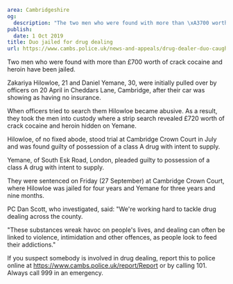 ```yaml
area: Cambridgeshire
og:
  description: "The two men who were found with more than \xA3700 worth of crack cocaine and heroin"
publish:
  date: 1 Oct 2019
title: Duo jailed for drug dealing
url: https://www.cambs.police.uk/news-and-appeals/drug-dealer-duo-caught-in-Cambridge-jailed
```

Two men who were found with more than £700 worth of crack cocaine and heroin have been jailed.

Zakariya Hilowloe, 21 and Daniel Yemane, 30, were initially pulled over by officers on 20 April in Cheddars Lane, Cambridge, after their car was showing as having no insurance.

When officers tried to search them Hilowloe became abusive. As a result, they took the men into custody where a strip search revealed £720 worth of crack cocaine and heroin hidden on Yemane.

Hilowloe, of no fixed abode, stood trial at Cambridge Crown Court in July and was found guilty of possession of a class A drug with intent to supply.

Yemane, of South Esk Road, London, pleaded guilty to possession of a class A drug with intent to supply.

They were sentenced on Friday (27 September) at Cambridge Crown Court, where Hilowloe was jailed for four years and Yemane for three years and nine months.

PC Dan Scott, who investigated, said: "We're working hard to tackle drug dealing across the county.

"These substances wreak havoc on people's lives, and dealing can often be linked to violence, intimidation and other offences, as people look to feed their addictions."

If you suspect somebody is involved in drug dealing, report this to police online at https://www.cambs.police.uk/report/Report or by calling 101. Always call 999 in an emergency.
